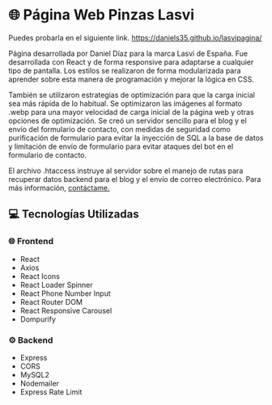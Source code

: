 <h1>🌐 Página Web Pinzas Lasvi</h1>

  <p>Puedes probarla en el siguiente link. <a href="https://daniels35.github.io/lasvipagina/" target="_blank">https://daniels35.github.io/lasvipagina/</a></p>

  <p>Página desarrollada por Daniel Díaz para la marca Lasvi de España. Fue desarrollada con React y de forma responsive para adaptarse a cualquier tipo de pantalla. Los estilos se realizaron de forma modularizada para aprender sobre esta manera de programación y mejorar la lógica en CSS.</p>

  <p>También se utilizaron estrategias de optimización para que la carga inicial sea más rápida de lo habitual. Se optimizaron las imágenes al formato .webp para una mayor velocidad de carga inicial de la página web y otras opciones de optimización. Se creó un servidor sencillo para el blog y el envío del formulario de contacto, con medidas de seguridad como purificación de formulario para evitar la inyección de SQL a la base de datos y limitación de envío de formulario para evitar ataques del bot en el formulario de contacto.</p>

  <p>El archivo .htaccess instruye al servidor sobre el manejo de rutas para recuperar datos backend para el blog y el envío de correo electrónico. Para más información, <a href="https://daniels35.com/" target="_blank">contáctame.</a></p>

  <h2>💻 Tecnologías Utilizadas</h2>

  <h3>🌐 Frontend</h3>
  <ul>
    <li>React</li>
    <li>Axios</li>
    <li>React Icons</li>
    <li>React Loader Spinner</li>
    <li>React Phone Number Input</li>
    <li>React Router DOM</li>
    <li>React Responsive Carousel</li>
    <li>Dompurify</li>
  </ul>

  <h3>⚙️ Backend</h3>
  <ul>
    <li>Express</li>
    <li>CORS</li>
    <li>MySQL2</li>
    <li>Nodemailer</li>
    <li>Express Rate Limit</li>
  </ul>
